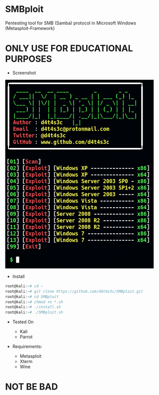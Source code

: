 # SMBploit

Pentesting tool for SMB (Samba) protocol in Microsoft Windows (Metasploit-Framework)

# ONLY USE FOR EDUCATIONAL PURPOSES

* Screenshot


![](/screenshot/screenshot2.png)

* Install

```powershell
root@kali:~# cd ~
root@kali:~# git clone https://github.com/d4t4s3c/SMBploit.git
root@kali:~# cd SMBploit
root@kali:~# chmod +x *.sh
root@kali:~# ./install.sh
root@kali:~# ./SMBploit.sh
```

* Tested On

  * Kali
  * Parrot
  
* Requirements:
   * Metasploit
   * Xterm
   * Wine

# NOT BE BAD


